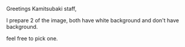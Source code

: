 Greetings Kamitsubaki staff,

I prepare 2 of the image, both have white background and don't have background.

feel free to pick one.
